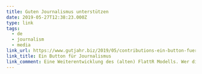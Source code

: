 ```yaml
---
title: Guten Journalismus unterstützen
date: 2019-05-27T12:38:23.000Z
type: link
tags:
  - de
  - journalism
  - media
link_url: https://www.gutjahr.biz/2019/05/contributions-ein-button-fuer-journalismus/
link_title: Ein Button für Journalismus
link_comment: Eine Weiterentwicklung des (alten) FlattR Modells. Wer die Einnahmen bekommt kann von Autor & Publisher festgelegt werden, Kreditkarte, Lastschrift & PayPal werden unterstützt.
---
```

